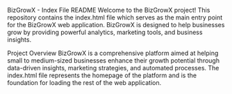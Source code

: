 BizGrowX - Index File README
Welcome to the BizGrowX project! This repository contains the index.html file which serves as the main entry point for the BizGrowX web application. BizGrowX is designed to help businesses grow by providing powerful analytics, marketing tools, and business insights.

Project Overview
BizGrowX is a comprehensive platform aimed at helping small to medium-sized businesses enhance their growth potential through data-driven insights, marketing strategies, and automated processes. The index.html file represents the homepage of the platform and is the foundation for loading the rest of the web application.
